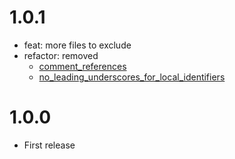 # 1.0.1

- feat: more files to exclude
- refactor: removed
  - [comment_references](https://dart.dev/tools/linter-rules/comment_references)
  - [no_leading_underscores_for_local_identifiers](https://dart.dev/tools/linter-rules/no_leading_underscores_for_local_identifiers)

# 1.0.0

- First release
